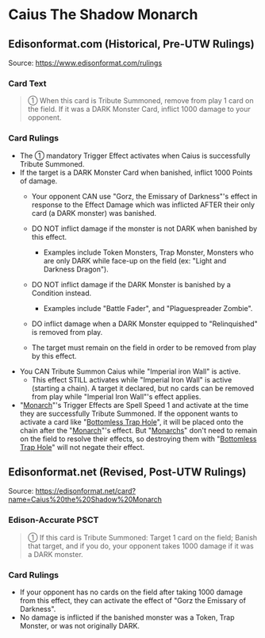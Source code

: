 # Caius The Shadow Monarch

## Edisonformat.com (Historical, Pre-UTW Rulings)

Source: https://www.edisonformat.com/rulings

### Card Text

> ① When this card is Tribute Summoned, remove from play 1 card on the field. If it was a DARK Monster Card, inflict 1000 damage to your opponent.

### Card Rulings

*   The ① mandatory Trigger Effect activates when Caius is successfully Tribute Summoned.
*   If the target is a DARK Monster Card when banished, inflict 1000 Points of damage.
    *   Your opponent CAN use "Gorz, the Emissary of Darkness"'s effect in response to the Effect Damage which was inflicted AFTER their only card (a DARK monster) was banished.  
    *   DO NOT inflict damage if the monster is not DARK when banished by this effect.  
        *   Examples include Token Monsters, Trap Monster, Monsters who are only DARK while face-up on the field (ex: "Light and Darkness Dragon").  
            
    *   DO NOT inflict damage if the DARK Monster is banished by a Condition instead.  
        *   Examples include "Battle Fader", and "Plaguespreader Zombie".  
            
    *   DO inflict damage when a DARK Monster equipped to "Relinquished" is removed from play.  
    *   The target must remain on the field in order to be removed from play by this effect.
*   You CAN Tribute Summon Caius while "Imperial iron Wall" is active.
    *   This effect STILL activates while "Imperial Iron Wall" is active (starting a chain). A target it declared, but no cards can be removed from play while "Imperial Iron Wall"'s effect applies.
*   "[Monarch](https://yugipedia.com/wiki/Monarch)"'s Trigger Effects are Spell Speed 1 and activate at the time they are successfully Tribute Summoned. If the opponent wants to activate a card like "[Bottomless Trap Hole](https://yugipedia.com/wiki/Bottomless_Trap_Hole)", it will be placed onto the chain after the "[Monarch](https://yugipedia.com/wiki/Monarch)"'s effect. But "[Monarchs](https://yugipedia.com/wiki/Monarch)" don't need to remain on the field to resolve their effects, so destroying them with "[Bottomless Trap Hole](https://yugipedia.com/wiki/Bottomless_Trap_Hole)" will not negate their effect.

## Edisonformat.net (Revised, Post-UTW Rulings)

Source: https://edisonformat.net/card?name=Caius%20the%20Shadow%20Monarch

### Edison-Accurate PSCT

> ① If this card is Tribute Summoned: Target 1 card on the field; Banish that target, and if you do, your opponent takes 1000 damage if it was a DARK monster.

### Card Rulings

*   If your opponent has no cards on the field after taking 1000 damage from this effect, they can activate the effect of "Gorz the Emissary of Darkness".
*   No damage is inflicted if the banished monster was a Token, Trap Monster, or was not originally DARK.
            